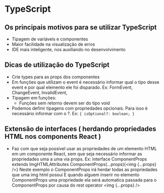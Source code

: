 # TypeScript


## Os principais motivos para se utilizar TypeScript
- Tipagem de variáveis e componentes
- Maior facilidade na visualização de erros
- IDE mais inteligente, nos auxiliando no desenvolvimento




## Dicas de utilização do TypeScript
- Crie types para as props dos componentes
- Em funções que utilizam o event é necessário informar qual o tipo desse event e por qual elemento ele foi disparado. Ex: FormEvent, ChangeEvent<HTMLTextAreaElement>, InvalidEvent<HTMLTextAreaElement>,
- Tipagem em funções:
	- Funções sem retorno devem ser do tipo void
- Podemos definir tipagens com propriedades opcionais. Para isso é necessário informar com o ?. Ex: ```{ isOptional?: boolean; }```



## Extensão de interfaces ( herdando propriedades HTML nos components React )
- Faz com que seja possível usar as propriedades de um elemento HTML em um componente React, sem que seja necessário informar as propriedades uma a uma via props.
Ex: 
interface ComponentProps extends ImgHTMLAttributes<HTMLImageElement>
		ComponentProps(...props){<img {...props} />}
		Neste exemplo o ComponentProps irá herdar todas as propriedades que uma img html possui 
		E quando alguem inserir no elemento ComponentProps uma propriedade ela será automatica passada para o ComponentProps por causa do rest operator <img {...props} />
	


























































